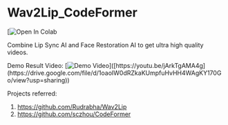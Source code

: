 # Wav2Lip_CodeFormer

[![Open In Colab](https://colab.research.google.com/drive/1ZDo1GhLQyoUm7ou-H5qX__iS_0B3bu3k#scrollTo=tfXGjVvlxRVS)

Combine Lip Sync AI and Face Restoration AI to get ultra high quality videos.

Demo Result Video:
[![Demo Video]([https://img.youtube.com/vi/jArkTgAMA4g/default.jpg](https://drive.google.com/file/d/1NiMHUtyjKvGyc1JUkADz6FiBCt4l_biT/view?usp=sharing))]([https://youtu.be/jArkTgAMA4g](https://drive.google.com/file/d/1oaoIW0dRZkaKUmpfuHvHH4WAgKY170Go/view?usp=sharing))

Projects referred:
1. https://github.com/Rudrabha/Wav2Lip
2. https://github.com/sczhou/CodeFormer
